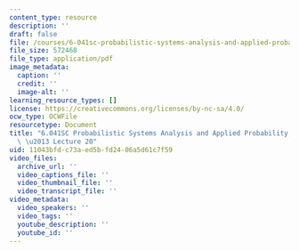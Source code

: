 ```yaml
---
content_type: resource
description: ''
draft: false
file: /courses/6-041sc-probabilistic-systems-analysis-and-applied-probability-fall-2013/11043bfdc73aed5bfd2406a5d61c7f59_MIT6_041SCF13_lec20_300k.pdf
file_size: 572468
file_type: application/pdf
image_metadata:
  caption: ''
  credit: ''
  image-alt: ''
learning_resource_types: []
license: https://creativecommons.org/licenses/by-nc-sa/4.0/
ocw_type: OCWFile
resourcetype: Document
title: "6.041SC Probabilistic Systems Analysis and Applied Probability, Fall 2013Transcript\
  \ \u2013 Lecture 20"
uid: 11043bfd-c73a-ed5b-fd24-06a5d61c7f59
video_files:
  archive_url: ''
  video_captions_file: ''
  video_thumbnail_file: ''
  video_transcript_file: ''
video_metadata:
  video_speakers: ''
  video_tags: ''
  youtube_description: ''
  youtube_id: ''
---
```

